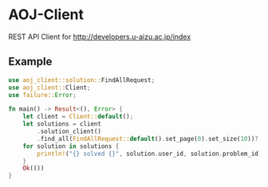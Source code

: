 # AOJ-Client

REST API Client for http://developers.u-aizu.ac.jp/index

## Example

```rust
use aoj_client::solution::FindAllRequest;
use aoj_client::Client;
use failure::Error;

fn main() -> Result<(), Error> {
    let client = Client::default();
    let solutions = client
        .solution_client()
        .find_all(FindAllRequest::default().set_page(0).set_size(10))?;
    for solution in solutions {
        println!("{} solved {}", solution.user_id, solution.problem_id);
    }
    Ok(())
}
```
